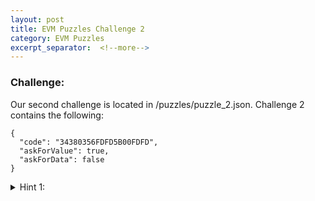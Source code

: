 ```yaml
---
layout: post
title: EVM Puzzles Challenge 2
category: EVM Puzzles
excerpt_separator:  <!--more-->
---
```


### Challenge:
Our second challenge is located in /puzzles/puzzle_2.json. Challenge 2 contains the following:
```
{
  "code": "34380356FDFD5B00FDFD",
  "askForValue": true,
  "askForData": false
}
```

<details>
<summary> Hint 1:</summary>
<br>
<div markdown="1">
```
The corresponding EVM opcodes are:

CALLVALUE	
CODESIZE	
SUB	
JUMP	
REVERT	
REVERT	
JUMPDEST	
STOP	
REVERT	
REVERT

```
</div>
</details>


<details>
<summary> Hint 2:</summary>
<br>
<div markdown="1">
```
CALLVALUE takes the value of the current call in wei
and places it on top of the stack. 
CODESIZE takes the size of the code 
and places it on the top of the stack.
SUB subtracts the second value on the stack
from the value on the top of the stack.


How can we JUMP over the 2 REVERT 
opcodes and land on the JUMPDEST?
```
</div>
</details>

<details>
<summary> Hint 3:</summary>
<br>
<div markdown="1">
```
The CODESIZE is 10 or a in Hex


1  2  3  4  5  6  7  8  9  a
34 38 03 56 FD FD 5B 00 FD FD
```
</div>
</details>

<details>
<summary> Hint 4:</summary>
<br>
<div markdown="1">
```

CALLVALUE   //Offset 0
CODESIZE    //Offset 1
SUB         //Offset 2
JUMP	    //Offset 3
REVERT	    //Offset 4
REVERT	    //Offset 5
JUMPDEST    //Offset 6
STOP	    //Offset 7
REVERT	    //Offset 8
REVERT      //Offset 9

```
</div>
</details>

<details>
<summary> Solution:</summary>
<br>
<div markdown="1">
```
To solve this level, we just need to pass in a value of 4 
wei. This way CALLVALUE places 4 on the top of the stack.
CODESIZE will then push 'a' to the top of the stack. 
SUB will subtract 4 from 'a' and push 6 to the top of the stack 
and JUMP performs a valid jump over the REVERT calls to JUMPDEST.
```
</div>
</details>